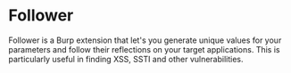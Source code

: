 # Follower
Follower is a Burp extension that let's you generate unique values for your parameters and follow their reflections on your target applications. This is particularly useful in finding XSS, SSTI and other vulnerabilities.

